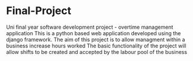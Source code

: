 # Final-Project
Uni final year software development project - overtime management application 
This is a python based web application developed using the django framework. 
The aim of this project is to allow managment within a business increase hours worked 
The basic functionality of the project will allow shifts to be created and accepted by the labour pool of the business 
